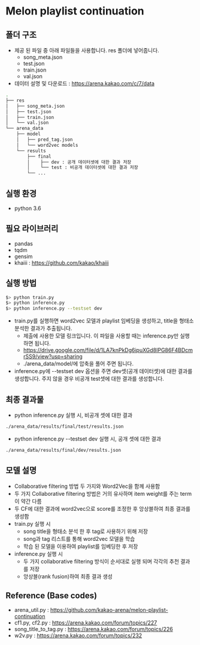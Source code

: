 # Melon playlist continuation

## **폴더 구조**
- 제공 된 파일 중 아래 파일들을 사용합니다. res 폴더에 넣어줍니다.
   - song_meta.json
   - test.json
   - train.json
   - val.json
- 데이터 설명 및 다운로드 : https://arena.kakao.com/c/7/data

```bash
.
├── res
│   ├── song_meta.json
│   ├── test.json
│   ├── train.json
│   └── val.json
└── arena_data
    ├── model
    │   ├── pred_tag.json
    │   └── word2vec models
    └── results
        ├── final
        │    ├── dev : 공개 데이터셋에 대한 결과 저장
        │    └── test : 비공개 데이터셋에 대한 결과 저장
        └── ...
```
## **실행 환경**
- python 3.6

## **필요 라이브러리**
- pandas
- tqdm
- gensim
- khaiii : https://github.com/kakao/khaiii

## **실행 방법**
```bash
$> python train.py
$> python inference.py
$> python inference.py --testset dev
```
- train.py를 실행하면 word2vec 모델과 playlist 임베딩을 생성하고, title을 형태소 분석한 결과가 추출됩니다.  
   - 제출에 사용한 모델 링크입니다. 이 파일을 사용할 때는 inference.py만 실행하면 됩니다.  
   - https://drive.google.com/file/d/1LA7knPkDg6ipuXGd8IPG86F4BDcmrSS9/view?usp=sharing  
   - ./arena_data/model/에 압축을 풀어 주면 됩니다.  
- inference.py에 --testset dev 옵션을 주면 dev셋(공개 데이터셋)에 대한 결과를 생성합니다. 주지 않을 경우 비공개 test셋에 대한 결과를 생성합니다.  
## **최종 결과물**
- python inference.py 실행 시, 비공개 셋에 대한 결과
```bash
./arena_data/results/final/test/results.json 
```
- python inference.py --testset dev 실행 시, 공개 셋에 대한 결과
```bash
./arena_data/results/final/dev/results.json
```

## **모델 설명**
- Collaborative filtering 방법 두 가지와 Word2Vec을 함께 사용함 
- 두 가지 Collaborative filtering 방법은 거의 유사하며 item weight를 주는 term이 약간 다름
- 두 CF에 대한 결과에 word2vec으로 score를 조정한 후 앙상블하여 최종 결과를 생성함
- train.py 실행 시
   - song title을 형태소 분석 한 후 tag로 사용하기 위해 저장
   - song과 tag 리스트를 통해 word2vec 모델을 학습
   - 학습 된 모델을 이용하여 playlist를 임베딩한 후 저장
- inference.py 실행 시
   - 두 가지 collaborative filtering 방식이 순서대로 실행 되며 각각의 추천 결과를 저장
   - 앙상블(rank fusion)하여 최종 결과 생성
   
## **Reference (Base codes)**
- arena_util.py : https://github.com/kakao-arena/melon-playlist-continuation
- cf1.py, cf2.py : https://arena.kakao.com/forum/topics/227
- song_title_to_tag.py : https://arena.kakao.com/forum/topics/226
- w2v.py : https://arena.kakao.com/forum/topics/232
